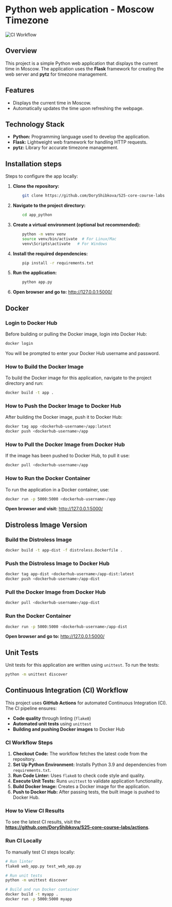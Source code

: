 # Python web application - Moscow Timezone

![CI Workflow](https://github.com/DoryShibkova/S25-core-course-labs/actions/workflows/ci.yml/badge.svg)

## Overview
This project is a simple Python web application that displays the current time in Moscow. The application uses the **Flask** framework for creating the web server and **pytz** for timezone management.

## Features
- Displays the current time in Moscow.
- Automatically updates the time upon refreshing the webpage.

## Technology Stack
- **Python:** Programming language used to develop the application.
- **Flask:** Lightweight web framework for handling HTTP requests.
- **pytz:** Library for accurate timezone management.

## Installation steps

Steps to configure the app locally:
1. **Clone the repository:**
   ```bash
       git clone https://github.com/DoryShibkova/S25-core-course-labs
   ```
2. **Navigate to the project directory:**
   ```bash
       cd app_python
   ```
3. **Create a virtual environment (optional but recommended):**
   ```bash
       python -m venv venv
       source venv/bin/activate  # For Linux/Mac
       venv\Scripts\activate   # For Windows
   ```
4. **Install the required dependencies:**
   ```bash
       pip install -r requirements.txt
   ```
5. **Run the application:**
   ```bash
       python app.py
   ```
6. **Open browser and go to:** http://127.0.0.1:5000/


## Docker

### Login to Docker Hub
Before building or pulling the Docker image, login into Docker Hub:
```bash
docker login
```
You will be prompted to enter your Docker Hub username and password.

### How to Build the Docker Image
To build the Docker image for this application, navigate to the project directory and run:
```bash
docker build -t app .
```

### How to Push the Docker Image to Docker Hub
After building the Docker image, push it to Docker Hub:
```bash
docker tag app <dockerhub-username>/app:latest
docker push <dockerhub-username>/app
```

### How to Pull the Docker Image from Docker Hub
If the image has been pushed to Docker Hub, to pull it use:
```bash
docker pull <dockerhub-username>/app
```

### How to Run the Docker Container
To run the application in a Docker container, use:
```bash
docker run -p 5000:5000 <dockerhub-username>/app
```
**Open browser and visit:** http://127.0.0.1:5000/


## Distroless Image Version

### Build the Distroless Image
```bash
docker build -t app-dist -f distroless.Dockerfile .
```

### Push the Distroless Image to Docker Hub
```bash
docker tag app-dist <dockerhub-username>/app-dist:latest
docker push <dockerhub-username>/app-dist
```

### Pull the Docker Image from Docker Hub
```bash
docker pull <dockerhub-username>/app-dist 
```

### Run the Docker Container
```bash
docker run -p 5000:5000 <dockerhub-username>/app-dist
```
**Open browser and go to:** http://127.0.0.1:5000/

## Unit Tests
Unit tests for this application are written using `unittest`. To run the tests:
```bash
python -m unittest discover
```

## Continuous Integration (CI) Workflow

This project uses **GitHub Actions** for automated Continuous Integration (CI). The CI pipeline ensures:
- **Code quality** through linting (`flake8`)
- **Automated unit tests** using `unittest`
- **Building and pushing Docker images** to Docker Hub

### **CI Workflow Steps**
1. **Checkout Code:** The workflow fetches the latest code from the repository.
2. **Set Up Python Environment:** Installs Python 3.9 and dependencies from `requirements.txt`.
3. **Run Code Linter:** Uses `flake8` to check code style and quality.
4. **Execute Unit Tests:** Runs `unittest` to validate application functionality.
5. **Build Docker Image:** Creates a Docker image for the application.
6. **Push to Docker Hub:** After passing tests, the built image is pushed to Docker Hub.

### **How to View CI Results**
To see the latest CI results, visit the **https://github.com/DoryShibkova/S25-core-course-labs/actions**.

### **Run CI Locally**
To manually test CI steps locally:
```bash
# Run linter
flake8 web_app.py test_web_app.py

# Run unit tests
python -m unittest discover

# Build and run Docker container
docker build -t myapp .
docker run -p 5000:5000 myapp

